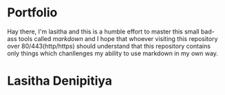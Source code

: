 # Portfolio
Hay there, I'm lasitha and this is a humble effort to master this small bad-ass tools called _markdown_ and I hope that whoever visiting this repository over 80/443(http/https) should understand that this repository contains only things which chanllenges my ability to use markdown in my own way.

# Lasitha Denipitiya
